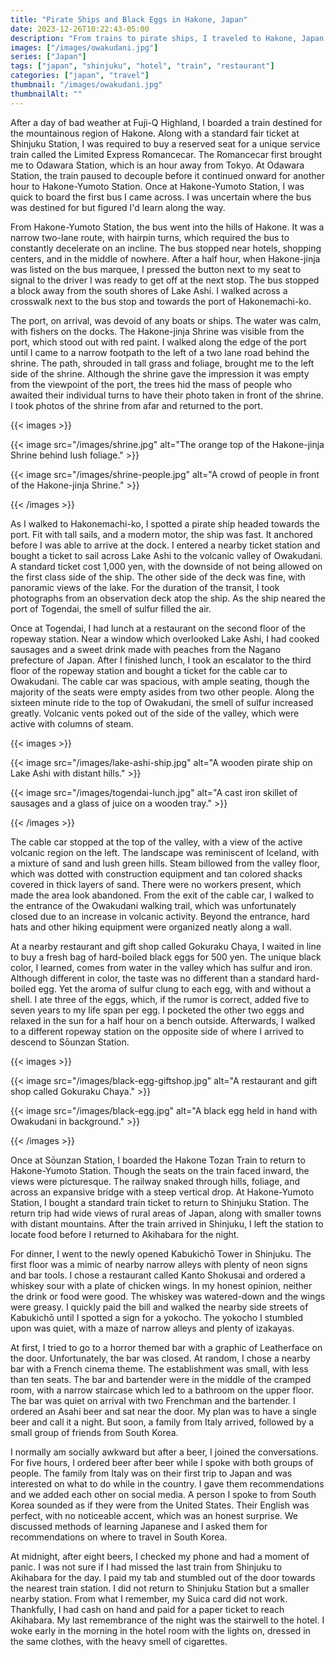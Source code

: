 ```yaml
---
title: "Pirate Ships and Black Eggs in Hakone, Japan"
date: 2023-12-26T10:22:43-05:00
description: "From trains to pirate ships, I traveled to Hakone, Japan to eat black eggs in Owakudani."
images: ["/images/owakudani.jpg"]
series: ["Japan"]
tags: ["japan", "shinjuku", "hotel", "train", "restaurant"]
categories: ["japan", "travel"]
thumbnail: "/images/owakudani.jpg"
thumbnailAlt: ""
---
```


After a day of bad weather at Fuji-Q Highland, I boarded a train destined for the mountainous region of Hakone. Along with a standard fair ticket at Shinjuku Station, I was required to buy a reserved seat for a unique service train called the Limited Express Romancecar. The Romancecar first brought me to Odawara Station, which is an hour away from Tokyo. At Odawara Station, the train paused to decouple before it continued onward for another hour to Hakone-Yumoto Station. Once at Hakone-Yumoto Station, I was quick to board the first bus I came across. I was uncertain where the bus was destined for but figured I'd learn along the way.

From Hakone-Yumoto Station, the bus went into the hills of Hakone. It was a narrow two-lane route, with hairpin turns, which required the bus to constantly decelerate on an incline. The bus stopped near hotels, shopping centers, and in the middle of nowhere. After a half hour, when Hakone-jinja was listed on the bus marquee, I pressed the button next to my seat to signal to the driver I was ready to get off at the next stop. The bus stopped a block away from the south shores of Lake Ashi. I walked across a crosswalk next to the bus stop and towards the port of Hakonemachi-ko.

The port, on arrival, was devoid of any boats or ships. The water was calm, with fishers on the docks. The Hakone-jinja Shrine was visible from the port, which stood out with red paint. I walked along the edge of the port until I came to a narrow footpath to the left of a two lane road behind the shrine. The path, shrouded in tall grass and foliage, brought me to the left side of the shrine. Although the shrine gave the impression it was empty from the viewpoint of the port, the trees hid the mass of people who awaited their individual turns to have their photo taken in front of the shrine. I took photos of the shrine from afar and returned to the port.

{{< images >}}

{{< image src="/images/shrine.jpg" alt="The orange top of the Hakone-jinja Shrine behind lush foliage." >}}

{{< image src="/images/shrine-people.jpg" alt="A crowd of people in front of the Hakone-jinja Shrine." >}}

{{< /images >}}

As I walked to Hakonemachi-ko, I spotted a pirate ship headed towards the port. Fit with tall sails, and a modern motor, the ship was fast. It anchored before I was able to arrive at the dock. I entered a nearby ticket station and bought a ticket to sail across Lake Ashi to the volcanic valley of Owakudani. A standard ticket cost 1,000 yen, with the downside of not being allowed on the first class side of the ship. The other side of the deck was fine, with panoramic views of the lake. For the duration of the transit, I took photographs from an observation deck atop the ship. As the ship neared the port of Togendai, the smell of sulfur filled the air.

Once at Togendai, I had lunch at a restaurant on the second floor of the ropeway station. Near a window which overlooked Lake Ashi, I had cooked sausages and a sweet drink made with peaches from the Nagano prefecture of Japan. After I finished lunch, I took an escalator to the third floor of the ropeway station and bought a ticket for the cable car to Owakudani. The cable car was spacious, with ample seating, though the majority of the seats were empty asides from two other people. Along the sixteen minute ride to the top of Owakudani, the smell of sulfur increased greatly. Volcanic vents poked out of the side of the valley, which were active with columns of steam.

{{< images >}}

{{< image src="/images/lake-ashi-ship.jpg" alt="A wooden pirate ship on Lake Ashi with distant hills." >}}

{{< image src="/images/togendai-lunch.jpg" alt="A cast iron skillet of sausages and a glass of juice on a wooden tray." >}}

{{< /images >}}

The cable car stopped at the top of the valley, with a view of the active volcanic region on the left. The landscape was reminiscent of Iceland, with a mixture of sand and lush green hills. Steam billowed from the valley floor, which was dotted with construction equipment and tan colored shacks covered in thick layers of sand. There were no workers present, which made the area look abandoned. From the exit of the cable car, I walked to the entrance of the Owakudani walking trail, which was unfortunately closed due to an increase in volcanic activity. Beyond the entrance, hard hats and other hiking equipment were organized neatly along a wall.

At a nearby restaurant and gift shop called Gokuraku Chaya, I waited in line to buy a fresh bag of hard-boiled black eggs for 500 yen. The unique black color, I learned, comes from water in the valley which has sulfur and iron. Although different in color, the taste was no different than a standard hard-boiled egg. Yet the aroma of sulfur clung to each egg, with and without a shell. I ate three of the eggs, which, if the rumor is correct, added five to seven years to my life span per egg. I pocketed the other two eggs and relaxed in the sun for a half hour on a bench outside. Afterwards, I walked to a different ropeway station on the opposite side of where I arrived to descend to Sōunzan Station.

{{< images >}}

{{< image src="/images/black-egg-giftshop.jpg" alt="A restaurant and gift shop called Gokuraku Chaya." >}}

{{< image src="/images/black-egg.jpg" alt="A black egg held in hand with Owakudani in background." >}}

{{< /images >}}

Once at Sōunzan Station, I boarded the Hakone Tozan Train to return to Hakone-Yumoto Station. Though the seats on the train faced inward, the views were picturesque. The railway snaked through hills, foliage, and across an expansive bridge with a steep vertical drop. At Hakone-Yumoto Station, I bought a standard train ticket to return to Shinjuku Station. The return trip had wide views of rural areas of Japan, along with smaller towns with distant mountains. After the train arrived in Shinjuku, I left the station to locate food before I returned to Akihabara for the night.

For dinner, I went to the newly opened Kabukichō Tower in Shinjuku. The first floor was a mimic of nearby narrow alleys with plenty of neon signs and bar tools. I chose a restaurant called Kanto Shokusai and ordered a whiskey sour with a plate of chicken wings. In my honest opinion, neither the drink or food were good. The whiskey was watered-down and the wings were greasy. I quickly paid the bill and walked the nearby side streets of Kabukichō until I spotted a sign for a yokocho. The yokocho I stumbled upon was quiet, with a maze of narrow alleys and plenty of izakayas.

At first, I tried to go to a horror themed bar with a graphic of Leatherface on the door. Unfortunately, the bar was closed. At random, I chose a nearby bar with a French cinema theme. The establishment was small, with less than ten seats. The bar and bartender were in the middle of the cramped room, with a narrow staircase which led to a bathroom on the upper floor. The bar was quiet on arrival with two Frenchman and the bartender. I ordered an Asahi beer and sat near the door. My plan was to have a single beer and call it a night. But soon, a family from Italy arrived, followed by a small group of friends from South Korea.

I normally am socially awkward but after a beer, I joined the conversations. For five hours, I ordered beer after beer while I spoke with both groups of people. The family from Italy was on their first trip to Japan and was interested on what to do while in the country. I gave them recommendations and we added each other on social media. A person I spoke to from South Korea sounded as if they were from the United States. Their English was perfect, with no noticeable accent, which was an honest surprise. We discussed methods of learning Japanese and I asked them for recommendations on where to travel in South Korea.

At midnight, after eight beers, I checked my phone and had a moment of panic. I was not sure if I had missed the last train from Shinjuku to Akihabara for the day. I paid my tab and stumbled out of the door towards the nearest train station. I did not return to Shinjuku Station but a smaller nearby station. From what I remember, my Suica card did not work. Thankfully, I had cash on hand and paid for a paper ticket to reach Akihabara. My last remembrance of the night was the stairwell to the hotel. I woke early in the morning in the hotel room with the lights on, dressed in the same clothes, with the heavy smell of cigarettes.
